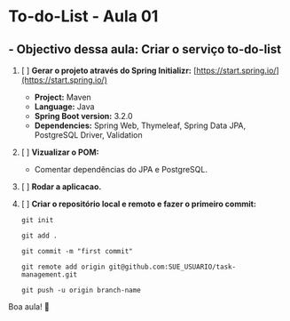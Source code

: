 # **To-do-List - Aula 01**

## **- Objectivo dessa aula: Criar o serviço to-do-list**

1. [ ] **Gerar o projeto através do Spring Initializr:** [https://start.spring.io/](https://start.spring.io/)
    - **Project:** Maven
    - **Language:** Java
    - **Spring Boot version:** 3.2.0
    - **Dependencies:** Spring Web, Thymeleaf, Spring Data JPA, PostgreSQL Driver, Validation

2. [ ] **Vizualizar o POM:**
    - Comentar dependências do JPA e PostgreSQL.

3. [ ] **Rodar a aplicacao.**

4. [ ] **Criar o repositório local e remoto e fazer o primeiro commit:**
   ```
   git init
   ```
   ```
   git add .
   ```
   ```
   git commit -m "first commit"
   ```
   ``` 
   git remote add origin git@github.com:SUE_USUARIO/task-management.git
   ```
   ``` 
   git push -u origin branch-name
   ```

Boa aula! 🚀